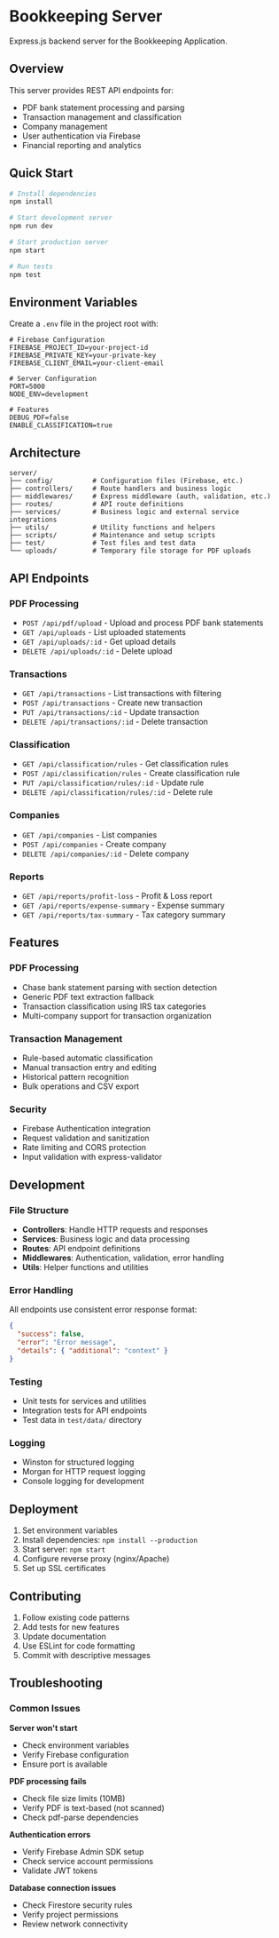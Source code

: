 # Bookkeeping Server

Express.js backend server for the Bookkeeping Application.

## Overview

This server provides REST API endpoints for:
- PDF bank statement processing and parsing
- Transaction management and classification
- Company management
- User authentication via Firebase
- Financial reporting and analytics

## Quick Start

```bash
# Install dependencies
npm install

# Start development server
npm run dev

# Start production server
npm start

# Run tests
npm test
```

## Environment Variables

Create a `.env` file in the project root with:

```env
# Firebase Configuration
FIREBASE_PROJECT_ID=your-project-id
FIREBASE_PRIVATE_KEY=your-private-key
FIREBASE_CLIENT_EMAIL=your-client-email

# Server Configuration
PORT=5000
NODE_ENV=development

# Features
DEBUG_PDF=false
ENABLE_CLASSIFICATION=true
```

## Architecture

```
server/
├── config/          # Configuration files (Firebase, etc.)
├── controllers/     # Route handlers and business logic
├── middlewares/     # Express middleware (auth, validation, etc.)
├── routes/          # API route definitions
├── services/        # Business logic and external service integrations
├── utils/           # Utility functions and helpers
├── scripts/         # Maintenance and setup scripts
├── test/            # Test files and test data
└── uploads/         # Temporary file storage for PDF uploads
```

## API Endpoints

### PDF Processing
- `POST /api/pdf/upload` - Upload and process PDF bank statements
- `GET /api/uploads` - List uploaded statements
- `GET /api/uploads/:id` - Get upload details
- `DELETE /api/uploads/:id` - Delete upload

### Transactions
- `GET /api/transactions` - List transactions with filtering
- `POST /api/transactions` - Create new transaction
- `PUT /api/transactions/:id` - Update transaction
- `DELETE /api/transactions/:id` - Delete transaction

### Classification
- `GET /api/classification/rules` - Get classification rules
- `POST /api/classification/rules` - Create classification rule
- `PUT /api/classification/rules/:id` - Update rule
- `DELETE /api/classification/rules/:id` - Delete rule

### Companies
- `GET /api/companies` - List companies
- `POST /api/companies` - Create company
- `DELETE /api/companies/:id` - Delete company

### Reports
- `GET /api/reports/profit-loss` - Profit & Loss report
- `GET /api/reports/expense-summary` - Expense summary
- `GET /api/reports/tax-summary` - Tax category summary

## Features

### PDF Processing
- Chase bank statement parsing with section detection
- Generic PDF text extraction fallback
- Transaction classification using IRS tax categories
- Multi-company support for transaction organization

### Transaction Management
- Rule-based automatic classification
- Manual transaction entry and editing
- Historical pattern recognition
- Bulk operations and CSV export

### Security
- Firebase Authentication integration
- Request validation and sanitization
- Rate limiting and CORS protection
- Input validation with express-validator

## Development

### File Structure
- **Controllers**: Handle HTTP requests and responses
- **Services**: Business logic and data processing
- **Routes**: API endpoint definitions
- **Middlewares**: Authentication, validation, error handling
- **Utils**: Helper functions and utilities

### Error Handling
All endpoints use consistent error response format:

```json
{
  "success": false,
  "error": "Error message",
  "details": { "additional": "context" }
}
```

### Testing
- Unit tests for services and utilities
- Integration tests for API endpoints
- Test data in `test/data/` directory

### Logging
- Winston for structured logging
- Morgan for HTTP request logging
- Console logging for development

## Deployment

1. Set environment variables
2. Install dependencies: `npm install --production`
3. Start server: `npm start`
4. Configure reverse proxy (nginx/Apache)
5. Set up SSL certificates

## Contributing

1. Follow existing code patterns
2. Add tests for new features
3. Update documentation
4. Use ESLint for code formatting
5. Commit with descriptive messages

## Troubleshooting

### Common Issues

**Server won't start**
- Check environment variables
- Verify Firebase configuration
- Ensure port is available

**PDF processing fails**
- Check file size limits (10MB)
- Verify PDF is text-based (not scanned)
- Check pdf-parse dependencies

**Authentication errors**
- Verify Firebase Admin SDK setup
- Check service account permissions
- Validate JWT tokens

**Database connection issues**
- Check Firestore security rules
- Verify project permissions
- Review network connectivity
